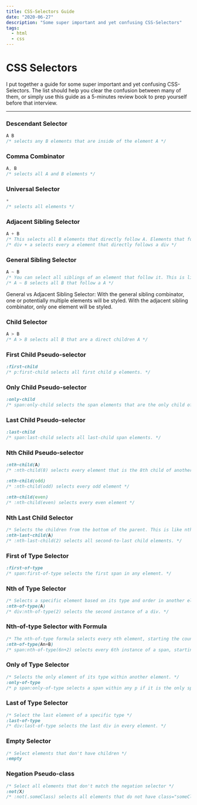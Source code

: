 ```yaml
---
title: CSS-Selectors Guide
date: "2020-06-27"
description: "Some super important and yet confusing CSS-Selectors"
tags:
  - html
  - css
---
```


# CSS Selectors

I put together a guide for some super important and yet confusing CSS-Selectors. The list should help you clear the confusion between many of them, or simply use this guide as a 5-minutes review book to prep yourself before that interview.
***

### Descendant Selector
```css
A B 
/* selects any B elements that are inside of the element A */
```

### Comma Combinator
```css
A, B
/* selects all A and B elements */
```

### Universal Selector
```css
*
/* selects all elements */
```

### Adjacent Sibling Selector
```css
A + B
/* This selects all B elements that directly follow A. Elements that follow one another are called siblings. They're on the same level, or depth. */
/* div + a selects every a element that directly follows a div */
```

### General Sibling Selector
```css
A ~ B
/* You can select all siblings of an element that follow it. This is like the Adjacent Selector (A + B) except it gets all of the following elements instead of one. */
/* A ~ B selects all B that follow a A */
```

General vs Adjacent Sibling Selector: With the general sibling combinator, one or potentially multiple elements will be styled. With the adjacent sibling combinator, only one element will be styled.

### Child Selector
```css
A > B
/* A > B selects all B that are a direct children A */
```

### First Child Pseudo-selector
```css
:first-child
/* p:first-child selects all first child p elements. */
```

### Only Child Pseudo-selector
```css
:only-child
/* span:only-child selects the span elements that are the only child of some other element. */
```

### Last Child Pseudo-selector
```css
:last-child
/* span:last-child selects all last-child span elements. */
```

### Nth Child Pseudo-selector
```css
:nth-child(A)
/* :nth-child(8) selects every element that is the 8th child of another element. */

:nth-child(odd)
/* :nth-child(odd) selects every odd element */

:nth-child(even)
/* :nth-child(even) selects every even element */
```

### Nth Last Child Selector
```css
/* Selects the children from the bottom of the parent. This is like nth-child, but counting from the back! */
:nth-last-child(A)
/* :nth-last-child(2) selects all second-to-last child elements. */
```

### First of Type Selector
```css
:first-of-type
/* span:first-of-type selects the first span in any element. */
```

### Nth of Type Selector
```css
/* Selects a specific element based on its type and order in another element - or even or odd instances of that element. */
:nth-of-type(A)
/* div:nth-of-type(2) selects the second instance of a div. */
```

### Nth-of-type Selector with Formula
```css
/* The nth-of-type formula selects every nth element, starting the count at a specific instance of that element. */
:nth-of-type(An+B)
/* span:nth-of-type(6n+2) selects every 6th instance of a span, starting from (and including) the second instance. */
```

### Only of Type Selector
```css
/* Selects the only element of its type within another element. */
:only-of-type
/* p span:only-of-type selects a span within any p if it is the only span in there. */
```

### Last of Type Selector
```css
/* Select the last element of a specific type */
:last-of-type
/* div:last-of-type selects the last div in every element. */
```

### Empty Selector
```css
/* Select elements that don't have children */
:empty
```

### Negation Pseudo-class
```css
/* Select all elements that don't match the negation selector */
:not(X)
/* :not(.someClass) selects all elements that do not have class="someClass" */
```
